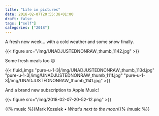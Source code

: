 ```yaml
---
title: "Life in pictures"
date: 2018-02-07T20:55:38+01:00
draft: false
tags: ["self"]
categories: ["2018"]
---
```


A fresh new week... with a cold weather and some snow finally.

{{< figure src="/img/UNADJUSTEDNONRAW_thumb_1142.jpg" >}}

Some fresh meals too :smile:

{{< fluid_imgs
  "pure-u-1-3|/img/UNADJUSTEDNONRAW_thumb_113d.jpg"
  "pure-u-1-3|/img/UNADJUSTEDNONRAW_thumb_111f.jpg"
  "pure-u-1-3|/img/UNADJUSTEDNONRAW_thumb_1141.jpg" >}}

And a brand new subscription to Apple Music!

{{< figure src="/img/2018-02-07-20-52-12.png" >}}

{{% music %}}Mark Kozelek • *What's next to the moon*{{% /music %}}
